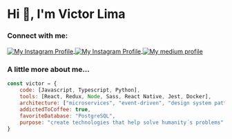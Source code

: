 <div>         
    
<h1 align="left">Hi 👋, I'm Victor Lima</h1>

<h3 align="left">Connect with me:</h3>
<p align="left">
<a href="https://instagram.com/isvictorlima" target="blank">
<img align="center" src="https://img.shields.io/badge/Instagram-E4405F?style=for-the-badge&logo=instagram&logoColor=white" alt="My Instagram Profile" />
</a>
<a href="https://www.linkedin.com/in/victorlim4/" target="blank">
<img align="center" src="https://img.shields.io/badge/LinkedIn-0077B5?style=for-the-badge&logo=linkedin&logoColor=white" alt="My Instagram Profile" />
</a>
<a href="https://medium.com/@victorlim4" target="blank">
    <img align="center" src="https://img.shields.io/badge/Medium-000?style=for-the-badge&logo=medium&logoColor=white" alt="My medium profile" />
</a>
</p>

<h3 align="left">A little more about me...</h3>

```javascript
const victor = {
    code: [Javascript, Typescript, Python],
    tools: [React, Redux, Node, Sass, React Native, Jest, Docker],
    architecture: ["microservices", "event-driven", "design system pattern"],
    addictedToCoffee: true,
    favoriteDatabase: "PostgreSQL",
    purpose: "create technologies that help solve humanity´s problems"
}
```
</div>                                      
